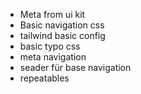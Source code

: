 -   Meta from ui kit
-   Basic navigation css
-   tailwind basic config
-   basic typo css
-   meta navigation
-   seader für base navigation
-   repeatables
